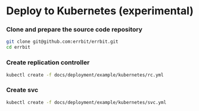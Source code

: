 # Deploy to Kubernetes (experimental)

### Clone and prepare the source code repository
```bash
git clone git@github.com:errbit/errbit.git
cd errbit
```

### Create replication controller
```bash
kubectl create -f docs/deployment/example/kubernetes/rc.yml
```

### Create svc
```bash
kubectl create -f docs/deployment/example/kubernetes/svc.yml
```

